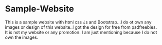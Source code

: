 # Sample-Website 
 This is a sample website with html css Js and Bootstrap...I do ot own any images or design of this website..I got the design for free from psdfreebies. It is not my website or any promotion. I am just mentioning because I do not own the images.
